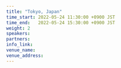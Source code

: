 ```yaml
---
title: "Tokyo, Japan"
time_start: 2022-05-24 11:30:00 +0900 JST
time_end:   2022-05-24 15:30:00 +0900 JST
weight: 2
speakers:
partners:
info_link: 
venue_name: 
venue_address: 
---
```



